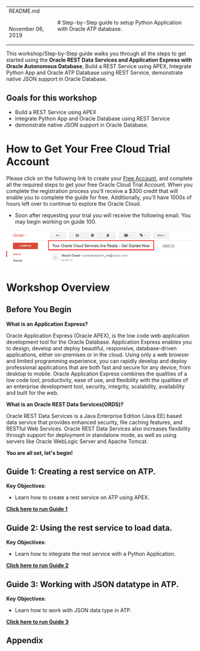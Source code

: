 <table class="tbl-heading"><tr><td class="td-logo">README.md

<br>November 06, 2019
</td>
<td class="td-banner">
# Step-by-Step guide to setup Python Application with Oracle ATP database.
</td></tr><table>


This workshop/Step-by-Step guide walks you through all the steps to get started using the **Oracle REST Data Services and Application Express with Oracle Autonomous Database**, Build a REST Service using APEX, Integrate Python App and Oracle ATP Database using REST Service, demonstrate native JSON support in Oracle Database.

## Goals for this workshop

- Build a REST Service using APEX
- Integrate Python App and Oracle Database using REST Service
- demonstrate native JSON support in Oracle Database.

# How to Get Your Free Cloud Trial Account
Please click on the following link to create your <a class=“trial-link” href="https://myservices.us.oraclecloud.com/mycloud/signup?language=en&sourceType=:ex:tb:::RC_NAMK181011P00041:ATPHOL&SC=:ex:tb:::RC_NAMK181011P00041:ATPHOL&pcode=NAMK181011P00041" target="_trial">Free Account</a>, and complete all the required steps to get your free Oracle Cloud Trial Account. When you complete the registration process you'll receive a $300 credit that will enable you to complete the guide  for free.  Additionally, you'll have 1000s of hours left over to continue to explore the Oracle Cloud.

  - Soon after requesting your trial you will receive the following email. You may begin working on guide  100.

  ![](images/readme/code_9.png)



# Workshop Overview

## Before You Begin
**What is an Application Express?**

Oracle Application Express (Oracle APEX), is the low code web application development tool for the Oracle Database. Application Express enables you to design, develop and deploy beautiful, responsive, database-driven applications, either on-premises or in the cloud. Using only a web browser and limited programming experience, you can rapidly develop and deploy professional applications that are both fast and secure for any device, from desktop to mobile. Oracle Application Express combines the qualities of a low code tool, productivity, ease of use, and flexibility with the qualities of an enterprise development tool, security, integrity, scalability, availability and built for the web.

**What is an Oracle REST Data Services(ORDS)?**

Oracle REST Data Services is a Java Enterprise Edition (Java EE) based data service that provides enhanced security, file caching features, and RESTful Web Services. Oracle REST Data Services also increases flexibility through support for deployment in standalone mode, as well as using servers like Oracle WebLogic Server and Apache Tomcat.

**You are all set, let's begin!**


## Guide 1: Creating a rest service on ATP.

**Key Objectives**:

- Learn how to create a rest service on ATP using APEX.

**[Click here to run Guide 1](Guide100Create_a_RestService_on_ATP.md)**


## Guide 2: Using the rest service to load data.

**Key Objectives**:

- Learn how to integrate the rest service with a Python Application.

**[Click here to run Guide 2](Guide200Using_the_RestService_to_LoadData.md)**


## Guide 3: Working with JSON datatype in ATP.

**Key Objectives**:

- Learn how to work with JSON data type in ATP.

**[Click here to run Guide  3](Guide300WorkingwithJSONDataTypeinATP.md)**


## Appendix
